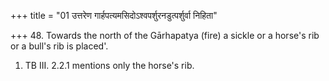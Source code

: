 +++
title = "01 उत्तरेण गार्हपत्यमसिदोऽश्वपर्शुरनडुत्पर्शुर्वा निहिता"

+++
48. Towards the north of the Gārhapatya (fire) a sickle or a horse's rib or a bull's rib is placed'.  
1. TB III. 2.2.1 mentions only the horse's rib. 
